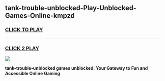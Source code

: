 
## tank-trouble-unblocked-Play-Unblocked-Games-Online-kmpzd
<h3>
<a href="https://premium76.site?title=tank-trouble-unblocked&ref=25A">CLICK TO PLAY</a></h3>
<hr>

<h3>
<a href="https://premium76.site?title=tank-trouble-unblocked&ref=25A">CLICK 2 PLAY</a>
  
</h3>

<a href="https://premium76.site?title=tank-trouble-unblocked&ref=25A"><img src="https://clearcache.store/games.png"></a>


**tank-trouble-unblocked games unblocked: Your Gateway to Fun and Accessible Online Gaming**
